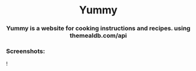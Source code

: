 <div align="center">
<h1>Yummy</h1>


### Yummy is a website  for cooking instructions and recipes. using themealdb.com/api

</div>

<h3>Screenshots:</h3>

!
